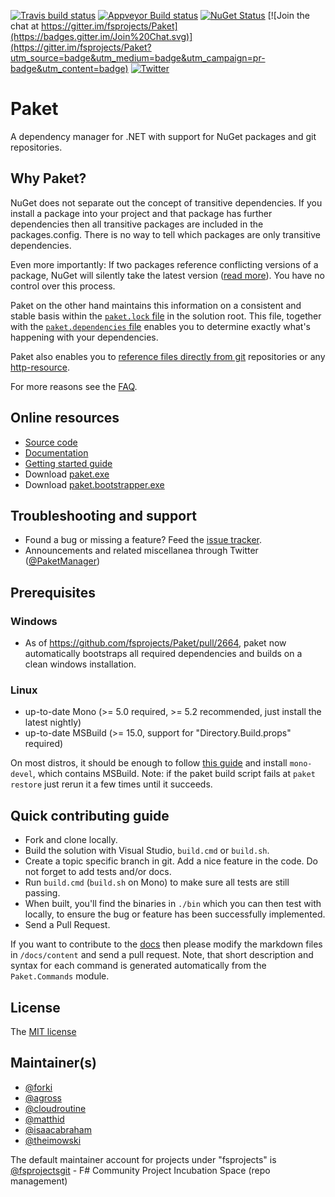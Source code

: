 [![Travis build status](https://api.travis-ci.org/fsprojects/Paket.svg?branch=master)](https://travis-ci.org/fsprojects/Paket?branch=master)
[![Appveyor Build status](https://ci.appveyor.com/api/projects/status/f77ejdp6mtkris2u/branch/master?svg=true)](https://ci.appveyor.com/project/paket/paket/branch/master)
[![NuGet Status](https://img.shields.io/nuget/v/Paket.svg?style=flat)](https://www.nuget.org/packages/Paket/)
[![Join the chat at https://gitter.im/fsprojects/Paket](https://badges.gitter.im/Join%20Chat.svg)](https://gitter.im/fsprojects/Paket?utm_source=badge&utm_medium=badge&utm_campaign=pr-badge&utm_content=badge)
[![Twitter](https://img.shields.io/badge/Twitter-PaketManager-blue.svg)](https://twitter.com/PaketManager)

# Paket

A dependency manager for .NET with support for NuGet packages and git repositories.

## Why Paket?

NuGet does not separate out the concept of transitive dependencies.
If you install a package into your project and that package has further dependencies then all transitive packages are included in the packages.config.
There is no way to tell which packages are only transitive dependencies.

Even more importantly: If two packages reference conflicting versions of a package, NuGet will silently take the latest version ([read more](https://fsprojects.github.io/Paket/controlling-nuget-resolution.html)). You have no control over this process.

Paket on the other hand maintains this information on a consistent and stable basis within the [`paket.lock` file][7] in the solution root.
This file, together with the [`paket.dependencies` file][8] enables you to determine exactly what's happening with your dependencies.

Paket also enables you to [reference files directly from git][9] repositories or any [http-resource][11].

For more reasons see the [FAQ][10].

## Online resources

 - [Source code][1]
 - [Documentation][2]
 - [Getting started guide](https://fsprojects.github.io/Paket/get-started.html)
 - Download [paket.exe][3]
 - Download [paket.bootstrapper.exe][3]

## Troubleshooting and support

 - Found a bug or missing a feature? Feed the [issue tracker][4].
 - Announcements and related miscellanea through Twitter ([@PaketManager][5])
 

## Prerequisites

### Windows
 - As of https://github.com/fsprojects/Paket/pull/2664, paket now automatically bootstraps all required dependencies and builds on a clean windows installation.

### Linux

 - up-to-date Mono (>= 5.0 required, >= 5.2 recommended, just install the latest nightly)
 - up-to-date MSBuild (>= 15.0, support for "Directory.Build.props" required)

 On most distros, it should be enough to follow [this guide](http://www.mono-project.com/docs/getting-started/install/linux/) and install ``mono-devel``, which contains MSBuild.
 Note: if the paket build script fails at ``paket restore`` just rerun it a few times until it succeeds.

## Quick contributing guide

 - Fork and clone locally.
 - Build the solution with Visual Studio, `build.cmd` or `build.sh`.
 - Create a topic specific branch in git. Add a nice feature in the code. Do not
   forget to add tests and/or docs.
 - Run `build.cmd` (`build.sh` on Mono) to make sure all tests are still
   passing.
 - When built, you'll find the binaries in `./bin` which you can then test
   with locally, to ensure the bug or feature has been successfully implemented.
 - Send a Pull Request.

If you want to contribute to the [docs][2] then please modify the markdown files in `/docs/content` and send a pull request.
Note, that short description and syntax for each command is generated automatically from the `Paket.Commands` module.

## License

The [MIT license][6]

## Maintainer(s)

- [@forki](https://github.com/forki)
- [@agross](https://github.com/agross)
- [@cloudroutine](https://github.com/cloudroutine)
- [@matthid](https://github.com/matthid)
- [@isaacabraham](https://github.com/isaacabraham)
- [@theimowski](https://github.com/theimowski)

The default maintainer account for projects under "fsprojects" is [@fsprojectsgit](https://github.com/fsprojectsgit) - F# Community Project Incubation Space (repo management)

 [1]: https://github.com/fsprojects/Paket/
 [2]: https://fsprojects.github.io/Paket/
 [3]: https://github.com/fsprojects/Paket/releases/latest
 [4]: https://github.com/fsprojects/Paket/issues
 [5]: https://twitter.com/PaketManager
 [6]: https://github.com/fsprojects/Paket/blob/master/LICENSE.txt
 [7]: https://fsprojects.github.io/Paket/lock-file.html
 [8]: https://fsprojects.github.io/Paket/dependencies-file.html
 [9]: https://fsprojects.github.io/Paket/git-dependencies.html
 [10]: https://fsprojects.github.io/Paket/faq.html
 [11]: https://fsprojects.github.io/Paket/http-dependencies.html
 [badge-pr-stats]: https://www.issuestats.com/github/fsprojects/Paket/badge/pr
 [badge-issue-stats]: https://www.issuestats.com/github/fsprojects/Paket/badge/issue
 [link-issue-stats]: https://www.issuestats.com/github/fsprojects/Paket
